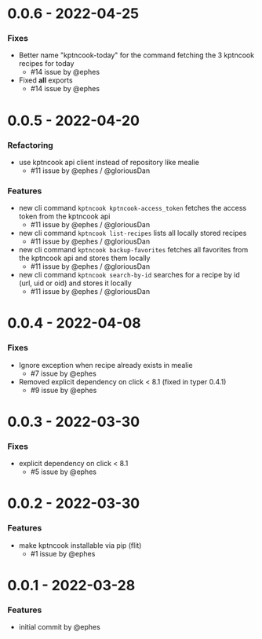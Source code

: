 0.0.6 - 2022-04-25
==================
### Fixes
 - Better name "kptncook-today" for the command fetching the 3 kptncook recipes for today
    - #14 issue by @ephes
 - Fixed __all__ exports
    - #14 issue by @ephes

0.0.5 - 2022-04-20
==================
### Refactoring
 - use kptncook api client instead of repository like mealie
    - #11 issue by @ephes / @gloriousDan
### Features
 - new cli command `kptncook kptncook-access_token` fetches the access token from the kptncook api
    - #11 issue by @ephes / @gloriousDan
 - new cli command `kptncook list-recipes` lists all locally stored recipes
    - #11 issue by @ephes / @gloriousDan
 - new cli command `kptncook backup-favorites` fetches all favorites from the kptncook api and stores them locally
    - #11 issue by @ephes / @gloriousDan
 - new cli command `kptncook search-by-id` searches for a recipe by id (url, uid or oid) and stores it locally
    - #11 issue by @ephes / @gloriousDan

0.0.4 - 2022-04-08
==================
### Fixes
 - Ignore exception when recipe already exists in mealie
    - #7 issue by @ephes
 - Removed explicit dependency on click < 8.1 (fixed in typer 0.4.1)
    - #9 issue by @ephes

0.0.3 - 2022-03-30
==================
### Fixes
 - explicit dependency on click < 8.1
    - #5 issue by @ephes

0.0.2 - 2022-03-30
==================

### Features
 - make kptncook installable via pip (flit)
    - #1 issue by @ephes

0.0.1 - 2022-03-28
==================

### Features
 - initial commit by @ephes
